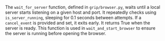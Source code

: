The `wait_for_server` function, defined in `grip/browser.py`, waits until a local server starts listening on a given host and port. It repeatedly checks using `is_server_running`, sleeping for 0.1 seconds between attempts. If a `cancel_event` is provided and set, it exits early. It returns True when the server is ready. This function is used in `wait_and_start_browser` to ensure the server is running before opening the browser.